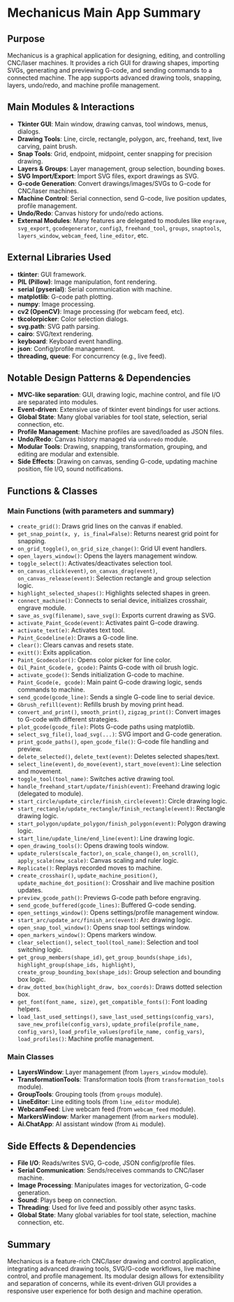 # Mechanicus Main App Summary

## Purpose
Mechanicus is a graphical application for designing, editing, and controlling CNC/laser machines. It provides a rich GUI for drawing shapes, importing SVGs, generating and previewing G-code, and sending commands to a connected machine. The app supports advanced drawing tools, snapping, layers, undo/redo, and machine profile management.

## Main Modules & Interactions
- **Tkinter GUI**: Main window, drawing canvas, tool windows, menus, dialogs.
- **Drawing Tools**: Line, circle, rectangle, polygon, arc, freehand, text, live carving, paint brush.
- **Snap Tools**: Grid, endpoint, midpoint, center snapping for precision drawing.
- **Layers & Groups**: Layer management, group selection, bounding boxes.
- **SVG Import/Export**: Import SVG files, export drawings as SVG.
- **G-code Generation**: Convert drawings/images/SVGs to G-code for CNC/laser machines.
- **Machine Control**: Serial connection, send G-code, live position updates, profile management.
- **Undo/Redo**: Canvas history for undo/redo actions.
- **External Modules**: Many features are delegated to modules like `engrave`, `svg_export`, `gcodegenerator`, `config3`, `freehand_tool`, `groups`, `snaptools`, `layers_window`, `webcam_feed`, `line_editor`, etc.

## External Libraries Used
- **tkinter**: GUI framework.
- **PIL (Pillow)**: Image manipulation, font rendering.
- **serial (pyserial)**: Serial communication with machine.
- **matplotlib**: G-code path plotting.
- **numpy**: Image processing.
- **cv2 (OpenCV)**: Image processing (for webcam feed, etc).
- **tkcolorpicker**: Color selection dialogs.
- **svg.path**: SVG path parsing.
- **cairo**: SVG/text rendering.
- **keyboard**: Keyboard event handling.
- **json**: Config/profile management.
- **threading, queue**: For concurrency (e.g., live feed).

## Notable Design Patterns & Dependencies
- **MVC-like separation**: GUI, drawing logic, machine control, and file I/O are separated into modules.
- **Event-driven**: Extensive use of tkinter event bindings for user actions.
- **Global State**: Many global variables for tool state, selection, serial connection, etc.
- **Profile Management**: Machine profiles are saved/loaded as JSON files.
- **Undo/Redo**: Canvas history managed via `undoredo` module.
- **Modular Tools**: Drawing, snapping, transformation, grouping, and editing are modular and extensible.
- **Side Effects**: Drawing on canvas, sending G-code, updating machine position, file I/O, sound notifications.

## Functions & Classes
### Main Functions (with parameters and summary)
- `create_grid()`: Draws grid lines on the canvas if enabled.
- `get_snap_point(x, y, is_final=False)`: Returns nearest grid point for snapping.
- `on_grid_toggle()`, `on_grid_size_change()`: Grid UI event handlers.
- `open_layers_window()`: Opens the layers management window.
- `toggle_select()`: Activates/deactivates selection tool.
- `on_canvas_click(event)`, `on_canvas_drag(event)`, `on_canvas_release(event)`: Selection rectangle and group selection logic.
- `highlight_selected_shapes()`: Highlights selected shapes in green.
- `connect_machine()`: Connects to serial device, initializes crosshair, engrave module.
- `save_as_svg(filename)`, `save_svg()`: Exports current drawing as SVG.
- `activate_Paint_Gcode(event)`: Activates paint G-code drawing.
- `activate_text(e)`: Activates text tool.
- `Paint_Gcodeline(e)`: Draws a G-code line.
- `clear()`: Clears canvas and resets state.
- `exitt()`: Exits application.
- `Paint_Gcodecolor()`: Opens color picker for line color.
- `Oil_Paint_Gcode(e, gcode)`: Paints G-code with oil brush logic.
- `activate_gcode()`: Sends initialization G-code to machine.
- `Paint_Gcode(e, gcode)`: Main paint G-code drawing logic, sends commands to machine.
- `send_gcode(gcode_line)`: Sends a single G-code line to serial device.
- `Gbrush_refill(event)`: Refills brush by moving print head.
- `convert_and_print()`, `smooth_print()`, `zigzag_print()`: Convert images to G-code with different strategies.
- `plot_gcode(gcode_file)`: Plots G-code paths using matplotlib.
- `select_svg_file()`, `load_svg(...)`: SVG import and G-code generation.
- `print_gcode_paths()`, `open_gcode_file()`: G-code file handling and preview.
- `delete_selected()`, `delete_text(event)`: Deletes selected shapes/text.
- `select_line(event)`, `do_move(event)`, `start_move(event)`: Line selection and movement.
- `toggle_tool(tool_name)`: Switches active drawing tool.
- `handle_freehand_start/update/finish(event)`: Freehand drawing logic (delegated to module).
- `start_circle/update_circle/finish_circle(event)`: Circle drawing logic.
- `start_rectangle/update_rectangle/finish_rectangle(event)`: Rectangle drawing logic.
- `start_polygon/update_polygon/finish_polygon(event)`: Polygon drawing logic.
- `start_line/update_line/end_line(event)`: Line drawing logic.
- `open_drawing_tools()`: Opens drawing tools window.
- `update_rulers(scale_factor)`, `on_scale_change()`, `on_scroll()`, `apply_scale(new_scale)`: Canvas scaling and ruler logic.
- `Replicate()`: Replays recorded moves to machine.
- `create_crosshair()`, `update_machine_position()`, `update_machine_dot_position()`: Crosshair and live machine position updates.
- `preview_gcode_path()`: Previews G-code path before engraving.
- `send_gcode_buffered(gcode_lines)`: Buffered G-code sending.
- `open_settings_window()`: Opens settings/profile management window.
- `start_arc/update_arc/finish_arc(event)`: Arc drawing logic.
- `open_snap_tool_window()`: Opens snap tool settings window.
- `open_markers_window()`: Opens markers window.
- `clear_selection()`, `select_tool(tool_name)`: Selection and tool switching logic.
- `get_group_members(shape_id)`, `get_group_bounds(shape_ids)`, `highlight_group(shape_ids, highlight)`, `create_group_bounding_box(shape_ids)`: Group selection and bounding box logic.
- `draw_dotted_box(highlight_draw, box_coords)`: Draws dotted selection box.
- `get_font(font_name, size)`, `get_compatible_fonts()`: Font loading helpers.
- `load_last_used_settings()`, `save_last_used_settings(config_vars)`, `save_new_profile(config_vars)`, `update_profile(profile_name, config_vars)`, `load_profile_values(profile_name, config_vars)`, `load_profiles()`: Machine profile management.

### Main Classes
- **LayersWindow**: Layer management (from `layers_window` module).
- **TransformationTools**: Transformation tools (from `transformation_tools` module).
- **GroupTools**: Grouping tools (from `groups` module).
- **LineEditor**: Line editing tools (from `line_editor` module).
- **WebcamFeed**: Live webcam feed (from `webcam_feed` module).
- **MarkersWindow**: Marker management (from `markers` module).
- **Ai.ChatApp**: AI assistant window (from `Ai` module).

## Side Effects & Dependencies
- **File I/O**: Reads/writes SVG, G-code, JSON config/profile files.
- **Serial Communication**: Sends/receives commands to CNC/laser machine.
- **Image Processing**: Manipulates images for vectorization, G-code generation.
- **Sound**: Plays beep on connection.
- **Threading**: Used for live feed and possibly other async tasks.
- **Global State**: Many global variables for tool state, selection, machine connection, etc.

## Summary
Mechanicus is a feature-rich CNC/laser drawing and control application, integrating advanced drawing tools, SVG/G-code workflows, live machine control, and profile management. Its modular design allows for extensibility and separation of concerns, while its event-driven GUI provides a responsive user experience for both design and machine operation.
